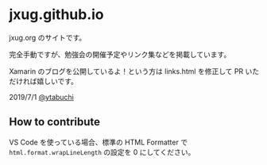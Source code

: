 # jxug.github.io

jxug.org のサイトです。

完全手動ですが、勉強会の開催予定やリンク集などを掲載しています。

Xamarin のブログを公開しているよ！という方は links.html を修正して PR いただければ嬉しいです。

2019/7/1 [@ytabuchi](https://twitter.com/ytabuchi)

## How to contribute

VS Code を使っている場合、標準の HTML Formatter で `html.format.wrapLineLength` の設定を 0 にしてください。


